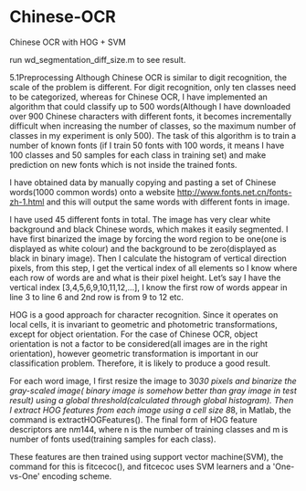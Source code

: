 # Chinese-OCR
Chinese OCR with HOG + SVM

run wd_segmentation_diff_size.m to see result.

5.1Preprocessing
Although Chinese OCR is similar to digit recognition, the scale of the problem is different. For digit recognition, only ten classes need to be categorized, whereas for Chinese OCR, I have implemented an algorithm that could classify up to 500 words(Although I have downloaded over 900 Chinese characters with different fonts, it becomes incrementally difficult when increasing the number of classes, so the maximum number of classes in my experiment is only 500). The task of this algorithm is to train a number of known fonts (if I train 50 fonts with 100 words, it means I have 100 classes and 50 samples for each class in training set) and make prediction on new fonts which is not inside the trained fonts.

I have obtained data by manually copying and pasting a set of Chinese words(1000 common words) onto a website http://www.fonts.net.cn/fonts-zh-1.html and this will output the same words with different fonts in image. 


I have used 45 different fonts in total. The image has very clear white background and black Chinese words, which makes it easily segmented. I have first binarized the image by forcing the word region to be one(one is displayed as white colour) and the background to be zero(displayed as black in binary image). Then I calculate the histogram of vertical direction pixels, from this step, I get the vertical index of all elements so I know where each row of words are and what is their pixel height. Let’s say I have the vertical index [3,4,5,6,9,10,11,12,...], I know the first row of words appear in line 3 to line 6 and 2nd row is from 9 to 12 etc.

HOG is a good approach for character recognition. Since it operates on local cells, it is invariant to geometric and photometric transformations, except for object orientation. For the case of Chinese OCR,  object orientation is not a factor to be considered(all images are in the right orientation), however geometric transformation is important in our classification problem. Therefore, it is likely to produce a good result.

For each word image, I first resize the image to 30*30 pixels and binarize the gray-scaled image( binary image is somehow better than gray image in test result) using a global threshold(calculated through global histogram). Then I extract HOG features from each image using a cell size 8*8, in Matlab, the command is extractHOGFeatures(). The final form of HOG feature descriptors are  n*m*144, where n is the number of training classes and m is number of fonts used(training samples for each class).

These features are then trained using support vector machine(SVM), the command for this is fitcecoc(), and fitcecoc uses SVM learners and a 'One-vs-One' encoding scheme.
